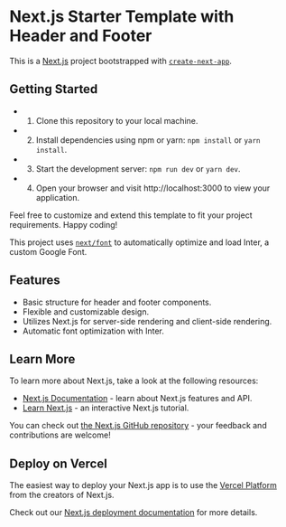 # Next.js Starter Template with Header and Footer

This is a [Next.js](https://nextjs.org/) project bootstrapped with [`create-next-app`](https://github.com/vercel/next.js/tree/canary/packages/create-next-app).

## Getting Started

- 1. Clone this repository to your local machine.
- 2. Install dependencies using npm or yarn: `npm install` or `yarn install`.
- 3. Start the development server: `npm run dev` or `yarn dev`.
- 4. Open your browser and visit http://localhost:3000 to view your application.

Feel free to customize and extend this template to fit your project requirements. Happy coding!

This project uses [`next/font`](https://nextjs.org/docs/basic-features/font-optimization) to automatically optimize and load Inter, a custom Google Font.

## Features

- Basic structure for header and footer components.
- Flexible and customizable design.
- Utilizes Next.js for server-side rendering and client-side rendering.
- Automatic font optimization with Inter.


## Learn More

To learn more about Next.js, take a look at the following resources:

- [Next.js Documentation](https://nextjs.org/docs) - learn about Next.js features and API.
- [Learn Next.js](https://nextjs.org/learn) - an interactive Next.js tutorial.

You can check out [the Next.js GitHub repository](https://github.com/vercel/next.js/) - your feedback and contributions are welcome!

## Deploy on Vercel

The easiest way to deploy your Next.js app is to use the [Vercel Platform](https://vercel.com/new?utm_medium=default-template&filter=next.js&utm_source=create-next-app&utm_campaign=create-next-app-readme) from the creators of Next.js.

Check out our [Next.js deployment documentation](https://nextjs.org/docs/deployment) for more details.

